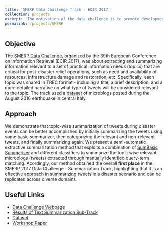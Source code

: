 ```yaml
---
title: 'SMERP Data Challenge Track - ECIR 2017'
collection: projects
excerpt: 'The motivation of the data challenge is to promote development of IR methodologies that can be used to extract important information from social media during emergency events, and to arrange for comparative evaluation of the methodologies.'
permalink: /projects/SMERP
---
```


Objective
------
The [SMERP Data Challenge](https://www.computing.dcu.ie/~dganguly/smerp2017/), organized by the 39th European Conference on Information Retrieval (ECIR 2017), was about extracting and summarizing information relevant to a set of practical information needs (topics) that are critical for post-disaster relief operations, such as need and availability of resources, infrastructure damage and restoration, etc. Specifically, each topic was shared in TREC format - including a title, a brief description, and a more detailed narrative on what type of tweets will be considered relevant to the topic. The track used a [dataset](https://zenodo.org/record/3336563#.X5cDE4gzZPZ) of microblogs posted during the August 2016 earthquake in central Italy.

Approach
------
We demonstrate that topic-wise summarization of tweets during disaster events can be better accomplished by initially summarizing the tweets using some basic summarizer, then categorizing the relevant and non-relevant tweets, and finally summarizing again. We present a semi-automatic extractive summarization method that exploits a combination of [SumBasic Summarizer]( https://github.com/EthanMacdonald/SumBasic) and different classifiers to summarize the topic wise relevant microblogs (tweets) extracted through manually identified query-term matching. Acordingly, our method obtained the overall <b>first place</b> in the SMERP 2017 Data Challenge - Summarization Track, highlighting that it is an effective approach in summarizing tweets in a disaster scenario and can be replicated across diverse domains.

Useful Links
------
* [Data Challenge Webpage](https://www.computing.dcu.ie/~dganguly/smerp2017/)
* [Results of Text Summarization Sub-Track](https://www.computing.dcu.ie/~dganguly/smerp2017/SMERP-Summarization-Track-document.pdf)
* [Dataset](https://zenodo.org/record/3336563#.X5cDE4gzZPZ)
* [Workshop Paper](https://kanav-mehra.github.io/publication/SMERP-2017)